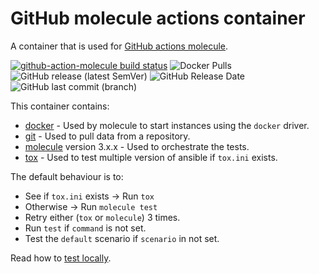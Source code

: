 # GitHub molecule actions container

A container that is used for [GitHub actions molecule](https://github.com/marketplace/actions/molecule-action).

[![github-action-molecule build status](https://img.shields.io/docker/cloud/build/buluma/github-action-molecule.svg)](https://hub.docker.com/repository/docker/buluma/github-action-molecule) 
![Docker Pulls](https://img.shields.io/docker/pulls/buluma/docker-github-action-molecule)
![GitHub release (latest SemVer)](https://img.shields.io/github/v/release/buluma/docker-github-action-molecule) 
![GitHub Release Date](https://img.shields.io/github/release-date/buluma/docker-github-action-molecule) 
![GitHub last commit (branch)](https://img.shields.io/github/last-commit/buluma/docker-github-action-molecule/main)

This container contains:
- [docker](https://www.docker.com/) - Used by molecule to start instances using the `docker` driver.
- [git](https://git-scm.com/) - Used to pull data from a repository.
- [molecule](https://molecule.readthedocs.io/en/latest/) version 3.x.x - Used to orchestrate the tests.
- [tox](https://tox.readthedocs.io/en/latest/) - Used to test multiple version of ansible if `tox.ini` exists.

The default behaviour is to:
- See if `tox.ini` exists -> Run `tox`
- Otherwise -> Run `molecule test`
- Retry either (`tox` or `molecule`) 3 times.
- Run `test` if `command` is not set.
- Test the `default` scenario if `scenario` in not set.

Read how to [test locally](TESTING.md).
